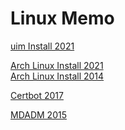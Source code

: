 # Linux Memo

[uim Install 2021](md/uim-install-2021.md)

[Arch Linux Install 2021](md/arch-linux-install-2021.md)\
[Arch Linux Install 2014](md/arch-linux-install-2014.md)

[Certbot 2017](md/certbot-2017.md)

[MDADM 2015](md/mdadm-2011.md)
